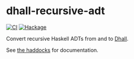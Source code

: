 # dhall-recursive-adt
[![CI](https://github.com/amesgen/dhall-recursive-adt/workflows/CI/badge.svg)](https://github.com/amesgen/dhall-recursive-adt/actions)
[![Hackage](https://img.shields.io/hackage/v/dhall-recursive-adt)](https://hackage.haskell.org/package/dhall-recursive-adt)

Convert recursive Haskell ADTs from and to [Dhall](https://dhall-lang.org).

See [the haddocks](https://hackage.haskell.org/package/dhall-recursive-adt/docs/Dhall-Deriving-Recursive.html) for documentation.

